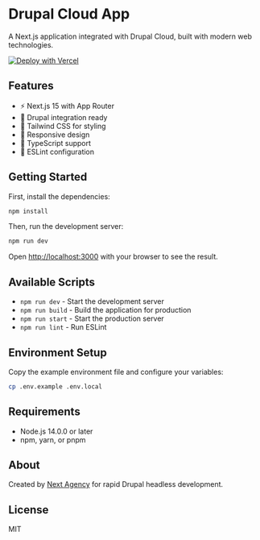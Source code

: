 # Drupal Cloud App

A Next.js application integrated with Drupal Cloud, built with modern web technologies.

[![Deploy with Vercel](https://vercel.com/button)](https://vercel.com/new/clone?repository-url=https://github.com/nextagencyio/drupal-cloud-starter&project-name=my-app)

## Features

- ⚡ Next.js 15 with App Router
- 🍃 Drupal integration ready
- 🎨 Tailwind CSS for styling
- 📱 Responsive design
- 🔧 TypeScript support
- 🧹 ESLint configuration

## Getting Started

First, install the dependencies:

```bash
npm install
```

Then, run the development server:

```bash
npm run dev
```

Open [http://localhost:3000](http://localhost:3000) with your browser to see the result.

## Available Scripts

- `npm run dev` - Start the development server
- `npm run build` - Build the application for production
- `npm run start` - Start the production server
- `npm run lint` - Run ESLint

## Environment Setup

Copy the example environment file and configure your variables:

```bash
cp .env.example .env.local
```

## Requirements

- Node.js 14.0.0 or later
- npm, yarn, or pnpm

## About

Created by [Next Agency](https://github.com/nextagencyio) for rapid Drupal headless development.

## License

MIT